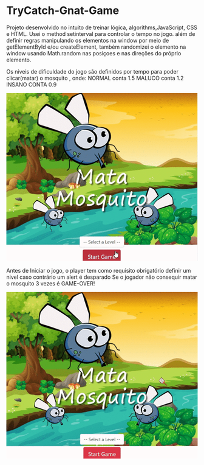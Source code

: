 # TryCatch-Gnat-Game

Projeto desenvolvido no intuito de treinar lógica, algorithms,JavaScript, CSS e HTML.
Usei o method setinterval para controlar o tempo no jogo. 
além de definir regras manipulando os elementos na window por meio de 
getElementById e/ou createElement, também randomizei o elemento na window usando Math.random
nas posiçoes e nas direções do próprio elemento. 


Os niveis de dificuldade do jogo são definidos por tempo para poder clicar(matar) o mosquito , onde:
NORMAL conta 1.5
MALUCO conta 1.2
INSANO CONTA 0.9


![gif Layout](https://github.com/Azkabann/TryCatch-Gnat-Game/blob/master/winner.gif?raw=true)

Antes de Iniciar o jogo, o player tem como requisito obrigatório definir um nivel caso contrário um alert é desparado
Se o jogador não consequir matar o mosquito 3 vezes é GAME-OVER!


![gif Layout](https://github.com/Azkabann/TryCatch-Gnat-Game/blob/master/gameover-alert.gif?raw=true)
